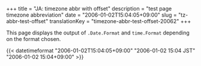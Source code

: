 +++
title = "JA: timezone abbr with offset"
description = "test page timezone abbreviation"
date = "2006-01-02T15:04:05+09:00"
slug = "tz-abbr-test-offset"
translationKey = "timezone-abbr-test-offset-20062"
+++

This page displays the output of `.Date.Format` and `time.Format` depending on the format chosen.

<!--more-->

{{< datetimeformat "2006-01-02T15:04:05+09:00" "2006-01-02 15:04 JST" "2006-01-02 15:04+09:00" >}}
